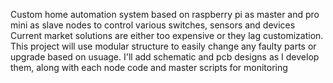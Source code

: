 Custom home automation system based on raspberry pi as master and pro mini as slave nodes to control various switches, sensors and devices
Current market solutions are either too expensive or they lag customization. This project will use modular structure to easily change any faulty parts or 
upgrade based on usuage.
I'll add schematic and pcb designs as I develop them, along with each node code and master scripts for monitoring
